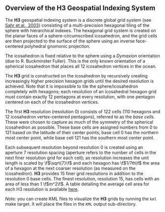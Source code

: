 Overview of the H3 Geospatial Indexing System
---

The **H3** geospatial indexing system is a discrete global grid system (see [Sahr et al., 2003](http://webpages.sou.edu/~sahrk/sqspc/pubs/gdggs03.pdf)) consisting of a multi-precision hexagonal tiling of the sphere with hierarchical indexes. The hexagonal grid system is created on the planar faces of a sphere-circumscribed icosahedron, and the grid cells are then projected to the surface of the sphere using an inverse face-centered polyhedral gnomonic projection.

The icosahedron is fixed relative to the sphere using a *Dymaxion* orientation (due to R. Buckminster Fuller). This is the only known orientation of a spherical icosahedron that places all 12 icosahedron vertices in the ocean.

The **H3** grid is constructed on the icosahedron by recursively creating increasingly higher precision hexagon grids until the desired resolution is achieved. Note that it is impossible to tile the sphere/icosahedron completely with hexagons; each resolution of an icosahedral hexagon grid must contain exactly 12 pentagons at every resolution, with one pentagon centered on each of the icosahedron vertices.

The first **H3** resolution (resolution 0) consists of 122 cells (110 hexagons and 12 icosahedron vertex-centered pentagons), referred to as the *base cells*. These were chosen to capture as much of the symmetry of the spherical icosahedron as possible. These base cells are assigned numbers from 0 to 121 based on the latitude of their center points; base cell 0 has the northern most center point, while base cell 121 has the southern most center point.

Each subsequent resolution beyond resolution 0 is created using an aperture 7 resolution spacing (aperture refers to the number of cells in the next finer resolution grid for each cell); as resolution increases the unit length is scaled by \f$\sqrt{7}\f$ and each hexagon has \f$1/7th\f$ the area of a hexagon at the next coarser resolution (as measured on the icosahedron). **H3** provides 15 finer grid resolutions in addition to the resolution 0 base cells. The finest resolution, resolution 15, has cells with an area of less than 1 \f$m^2\f$. A table detailing the average cell area for each H3 resolution is available <a href="#/documentation/core-library/resolution-table">here</a>.

*Note:* you can create KML files to visualize the **H3** grids by running the `kml` make target. It will place the files in the `KML` output sub-directory.
